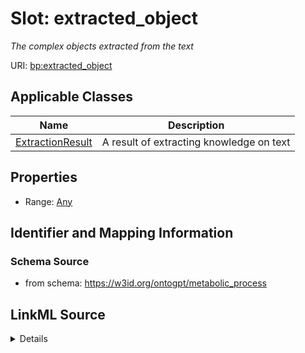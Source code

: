 # Slot: extracted_object
_The complex objects extracted from the text_


URI: [bp:extracted_object](http://w3id.org/ontogpt/metabolic-process-templateextracted_object)



<!-- no inheritance hierarchy -->




## Applicable Classes

| Name | Description |
| --- | --- |
[ExtractionResult](ExtractionResult.md) | A result of extracting knowledge on text






## Properties

* Range: [Any](Any.md)







## Identifier and Mapping Information







### Schema Source


* from schema: https://w3id.org/ontogpt/metabolic_process




## LinkML Source

<details>
```yaml
name: extracted_object
description: The complex objects extracted from the text
from_schema: https://w3id.org/ontogpt/metabolic_process
rank: 1000
alias: extracted_object
owner: ExtractionResult
domain_of:
- ExtractionResult
range: Any
inlined: true

```
</details>